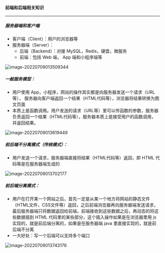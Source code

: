 #### 前端和后端相关知识

------------------

##### 服务器端和客户端

- 客户端（Client）：用户的浏览器等
- 服务器端（Server）：
  - 后端（Backend）：对接 MySQL，Redis，硬盘，微服务
  - 前端：包括 Web 端， App 端和小程序端等

![image-20220709013509344](C:\Users\冬黎\AppData\Roaming\Typora\typora-user-images\image-20220709013509344.png)

##### 一般服务模型：

- 用户使用 App，小程序，网站的操作其实都是向服务器发送一个请求（URL等）， 服务器向客户端返回一个结果（HTML代码等），浏览器将结果转换为图文页面
- 本质上是函数调用。用户发送的请求（URL等）里可以传函数的参数，服务器负责返回一个结果（HTML代码等），服务器本质上是接受用户的函数调用，并返回结果。

![image-20220709013619449](C:\Users\冬黎\AppData\Roaming\Typora\typora-user-images\image-20220709013619449.png)

##### 前后端不分离模式（传统模式）：

- 用户发送一个请求，服务器端直接将结果（HTML代码等）返回，即 HTML 代码等是在服务器端生成的

![image-20220709013702177](C:\Users\冬黎\AppData\Roaming\Typora\typora-user-images\image-20220709013702177.png)

##### 前后端分离模式：

- 用户在打开某一个网站之后，首先一定是从某一个地方将网站的静态文件（HTML文件，CSS文件等）返回，之后前端浏览器再向服务器端发送请求，最后服务器端只将数据返回给前端，前端接收到这些数据之后，再动态的将这些数据插到 HTML 代码里的某些部分，这个插入操作如果是在浏览器里用 js 实现的，就是前后端分离的，如果是在服务器端 java 里直接实现的，就是前后端不分离 
- 一大好处：写一个后端可以支持多个端口

![image-20220709013743176](C:\Users\冬黎\AppData\Roaming\Typora\typora-user-images\image-20220709013743176.png)

